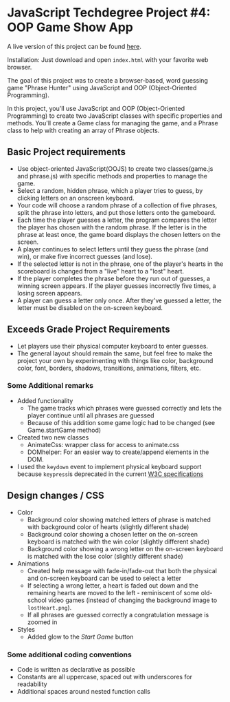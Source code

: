 # JavaScript Techdegree Project #4: OOP Game Show App

A live version of this project can be found [here](https://rliess.github.io/js-techdegree-project4/).

Installation: Just download and open `index.html` with your favorite web browser.

The goal of this project was to create a browser-based, word guessing game "Phrase Hunter" using JavaScript and OOP (Object-Oriented Programming).

In this project, you'll use JavaScript and OOP (Object-Oriented Programming) to create two JavaScript classes with specific properties and methods. You'll create a Game class for managing the game, and a Phrase class to help with creating an array of Phrase objects.

## Basic Project requirements

* Use object-oriented JavaScript(OOJS) to create two classes(game.js and phrase.js) with specific methods and properties to manage the game.
* Select a random, hidden phrase, which a player tries to guess, by clicking letters on an onscreen keyboard.
* Your code will choose a random phrase of a collection of five phrases, split the phrase into letters, and put those letters onto the gameboard.
* Each time the player guesses a letter, the program compares the letter the player has chosen with the random phrase. If the letter is in the phrase at least once, the game board displays the chosen letters on the screen.
* A player continues to select letters until they guess the phrase (and win), or make five incorrect guesses (and lose). 
* If the selected letter is not in the phrase, one of the player's hearts in the scoreboard is changed from a "live" heart to a "lost" heart.
* If the player completes the phrase before they run out of guesses, a winning screen appears. If the player guesses incorrectly five times, a losing screen appears.
* A player can guess a letter only once. After they've guessed a letter, the letter must be disabled on the on-screen keyboard.


## Exceeds Grade Project Requirements

* Let players use their physical computer keyboard to enter guesses.
* The general layout should remain the same, but feel free to make the project your own by experimenting with things like color, background color, font, borders, shadows, transitions, animations, filters, etc.


### Some Additional remarks

* Added functionality
    * The game tracks which phrases were guessed correctly and lets the player continue until all phrases are guessed
    * Because of this addition some game logic had to be changed (see Game.startGame method)
* Created two new classes
    * AnimateCss: wrapper class for access to animate.css
    * DOMhelper: For an easier way to create/append elements in the DOM.
* I used the `keydown` event to implement physical keyboard support because `keypress`is deprecated in the current [W3C specifications](https://www.w3.org/TR/uievents/#event-type-keypress)  

## Design changes / CSS

* Color
    * Background color showing matched letters of phrase is matched with background color of hearts (slightly different shade)
    * Background color showing a chosen letter on the on-screen keyboard is matched with the win color (slightly different shade)
    * Background color showing a wrong letter on the on-screen keyboard is matched with the lose color (slightly different shade)
* Animations
    * Created help message with fade-in/fade-out that both the physical and on-screen keyboard can be used to select a letter
    * If selecting a wrong letter, a heart is faded out down and the remaining hearts are moved to the left - reminiscent of some old-school video games (instead of changing the background image to `lostHeart.png`).
    * If all phrases are guessed correctly a congratulation message is zoomed in
* Styles
    * Added glow to the _Start Game_ button

### Some additional coding conventions

* Code is written as declarative as possible
* Constants are all uppercase, spaced out with underscores for readability
* Additional spaces around nested function calls










